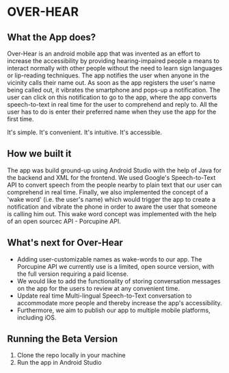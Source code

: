 # OVER-HEAR

## What the App does?
Over-Hear is an android mobile app that was invented as an effort to increase the accessibility by providing hearing-impaired people a means to interact normally with other people without the need to learn sign languages or lip-reading techniques. The app notifies the user when anyone in the vicinity calls their name out. As soon as the app registers the user's name being called out, it vibrates the smartphone and pops-up a notification. The user can click on this notification to go to the app, where the app converts speech-to-text in real time for the user to comprehend and reply to. All the user has to do is enter their preferred name when they use the app for the first time.

It's simple. It's convenient. It's intuitive. It's accessible.

## How we built it
The app was build ground-up using Android Studio with the help of Java for the backend and XML for the frontend. We used Google's Speech-to-Text API to convert speech from the people nearby to plain text that our user can comprehend in real time. Finally, we also implemented the concept of a 'wake word' (i.e. the user's name) which would trigger the app to create a notification and vibrate the phone in order to aware the user that someone is calling him out. This wake word concept was implemented with the help of an open sourcec API - Porcupine API.

## What's next for Over-Hear
* Adding user-customizable names as wake-words to our app. The Porcupine API we currently use is a limited, open source version, with the full version requiring a paid license.
* We would like to add the functionality of storing conversation messages on the app for the users to review at any convenient time.
* Update real time Multi-lingual Speech-to-Text conversation to accommodate more people and thereby increase the app's accessibility.
* Furthermore, we aim to publish our app to multiple mobile platforms, including iOS.

## Running the Beta Version 
1. Clone the repo locally in your machine
2. Run the app in Android Studio
